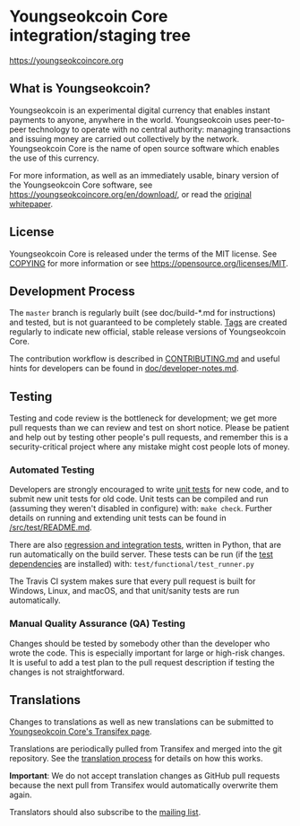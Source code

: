 Youngseokcoin Core integration/staging tree
=====================================

https://youngseokcoincore.org

What is Youngseokcoin?
----------------

Youngseokcoin is an experimental digital currency that enables instant payments to
anyone, anywhere in the world. Youngseokcoin uses peer-to-peer technology to operate
with no central authority: managing transactions and issuing money are carried
out collectively by the network. Youngseokcoin Core is the name of open source
software which enables the use of this currency.

For more information, as well as an immediately usable, binary version of
the Youngseokcoin Core software, see https://youngseokcoincore.org/en/download/, or read the
[original whitepaper](https://youngseokcoincore.org/youngseokcoin.pdf).

License
-------

Youngseokcoin Core is released under the terms of the MIT license. See [COPYING](COPYING) for more
information or see https://opensource.org/licenses/MIT.

Development Process
-------------------

The `master` branch is regularly built (see doc/build-*.md for instructions) and tested, but is not guaranteed to be
completely stable. [Tags](https://github.com/youngseokcoin/youngseokcoin/tags) are created
regularly to indicate new official, stable release versions of Youngseokcoin Core.

The contribution workflow is described in [CONTRIBUTING.md](CONTRIBUTING.md)
and useful hints for developers can be found in [doc/developer-notes.md](doc/developer-notes.md).

Testing
-------

Testing and code review is the bottleneck for development; we get more pull
requests than we can review and test on short notice. Please be patient and help out by testing
other people's pull requests, and remember this is a security-critical project where any mistake might cost people
lots of money.

### Automated Testing

Developers are strongly encouraged to write [unit tests](src/test/README.md) for new code, and to
submit new unit tests for old code. Unit tests can be compiled and run
(assuming they weren't disabled in configure) with: `make check`. Further details on running
and extending unit tests can be found in [/src/test/README.md](/src/test/README.md).

There are also [regression and integration tests](/test), written
in Python, that are run automatically on the build server.
These tests can be run (if the [test dependencies](/test) are installed) with: `test/functional/test_runner.py`

The Travis CI system makes sure that every pull request is built for Windows, Linux, and macOS, and that unit/sanity tests are run automatically.

### Manual Quality Assurance (QA) Testing

Changes should be tested by somebody other than the developer who wrote the
code. This is especially important for large or high-risk changes. It is useful
to add a test plan to the pull request description if testing the changes is
not straightforward.

Translations
------------

Changes to translations as well as new translations can be submitted to
[Youngseokcoin Core's Transifex page](https://www.transifex.com/youngseokcoin/youngseokcoin/).

Translations are periodically pulled from Transifex and merged into the git repository. See the
[translation process](doc/translation_process.md) for details on how this works.

**Important**: We do not accept translation changes as GitHub pull requests because the next
pull from Transifex would automatically overwrite them again.

Translators should also subscribe to the [mailing list](https://groups.google.com/forum/#!forum/youngseokcoin-translators).
